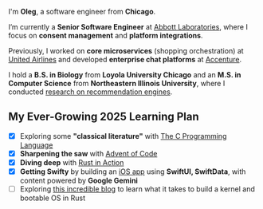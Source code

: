 I'm **Oleg**, a software engineer from **Chicago**.  

I’m currently a **Senior Software Engineer** at [Abbott Laboratories](https://abbott.com), where I focus on **consent management** and **platform integrations**.  

Previously, I worked on **core microservices** (shopping orchestration) at [United Airlines](https://united.com) and developed **enterprise chat platforms** at [Accenture](https://accenture.com).  

I hold a **B.S. in Biology** from **Loyola University Chicago** and an **M.S. in Computer Science** from **Northeastern Illinois University**, where I conducted [research on recommendation engines](https://dl.acm.org/doi/10.1145/3603287.3656163).  

## My Ever-Growing 2025 Learning Plan  

-[x] Exploring some **"classical literature"** with [The C Programming Language](https://github.com/himynameisoleg/the-c-programming-language)  
-[x] **Sharpening the saw** with [Advent of Code](https://adventofcode.com)  
-[x]  **Diving deep** with [Rust in Action](https://www.rustinaction.com)  
-[x] **Getting Swifty** by building an [iOS app](https://github.com/himynameisoleg/AIQuest) using **SwiftUI, SwiftData**, with content powered by **Google Gemini**  
-[ ] Exploring [this incredible blog](https://os.phil-opp.com) to learn what it takes to build a kernel and bootable OS in Rust

<!---
- 👋 Hi, I’m Oleg a software engineer from Chicago.
- 👀 I’m interested in programming languages, low level porogramming, recommendation engines, GenAI, RAG LLMs and cloud architectures.
- 🌱 In 2024 I learned:
  - [x] how to build and deploy a RAG LLM on Azure
  - [x] how to write a [Compiler and Interpreter in Go](https://github.com/himynameisoleg/monkey-language)
  - [x] the basics of the [Rust Programming Language](https://github.com/himynameisoleg/the-rust-programming-language)
    
- 🌱 In 2025 I plan to:
  - [ ] dive into some "classical literature" with the [C Programming Language](https://github.com/himynameisoleg/the-c-programming-language)
  - [ ] sharpening the saw with [Rust in Action](https://www.rustinaction.com)
  - [ ] follow along this [amazing blog](https://os.phil-opp.com) and learn what it take to build a [kernel and bootable OS in Rust](https://github.com/himynameisoleg/null-pointer-os)
--->

<!---
- 👋 Hi, I’m @himynameisoleg
- 👀 I’m interested in ...
- 🌱 I’m currently learning ...
- 💞️ I’m looking to collaborate on ...
- 📫 How to reach me ...

himynameisoleg/himynameisoleg is a ✨ special ✨ repository because its `README.md` (this file) appears on your GitHub profile.
You can click the Preview link to take a look at your changes.
--->
